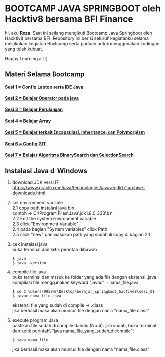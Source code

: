 <h1><b>BOOTCAMP JAVA SPRINGBOOT oleh Hacktiv8 bersama BFI Finance </b></h1>

<p>hi, aku <b>Reza</b>. Saat ini sedang mengikuti Bootcamp Java Springboot oleh Hacktiv8 bersama BFI. Repository ini berisi seluruh kegiatanku selama melakukan kegiatan Bootcamp serta paduan untuk menggunakan kodingan yang telah kubuat. 

Happy Learning all :)</p>

## Materi Selama Bootcamp
#### <a href="https://github.com/rezaa98/BootcampBTDPReza/tree/main/Java%20SpringBoot/Sesi%201">Sesi 1 = Config Laptop serta IDE Java</a>
#### <a href="https://github.com/rezaa98/BootcampBTDPReza/tree/main/Java%20SpringBoot/Sesi%202">Sesi 2 = Belajar Operator pada java</a> 
#### <a href="https://github.com/rezaa98/BootcampBTDPReza/tree/main/Java%20SpringBoot/Sesi%203">Sesi 3 = Belajar Perulangan</a>
#### <a href="https://github.com/rezaa98/BootcampBTDPReza/tree/main/Java%20SpringBoot/Sesi%204">Sesi 4 = Belajar Array</a>
#### <a href="https://github.com/rezaa98/BootcampBTDPReza/tree/main/Java%20SpringBoot/Sesi%205">Sesi 5 = Belajar terkait Encapsulasi, Inheritance, dan Polymorpism
</a>

#### <a href="https://github.com/rezaa98/BootcampBTDPReza/tree/main/Java%20SpringBoot/Sesi%206">Sesi 6 = Config GIT</a>

#### <a href="https://github.com/rezaa98/BootcampBTDPReza/tree/main/Java%20SpringBoot/Sesi%207">Sesi 7 = Belajar Algoritma BinarySearch dan SelectionSearch</a>


## Instalasi Java di Windows
1. download JDK versi 17
    https://www.oracle.com/java/technologies/javase/jdk17-archive-downloads.html

2. set environment variable\
    2.1 copy path instalasi java bin\
        contoh -> C:\Program Files\Java\jdk1.8.0_333\bin\
    2.2 Edit the system environment variable\
    2.3 click "Environment Variable"\
    2.4 pada bagian "System variables" click Path\
    2.5 click "new" dan masukan path yang sudah di copy di bagian 2.1

3. cek instalasi java\
    buka terminal dan ketik perintah dibawah
    ```
    $ java
    $ java -version
    ```

4. compile file java\
    buka terminal dan masuk ke folder yang ada file dengan ekstensi .java\
    kompilasi file menggunakan keyword "javac" + nama_file.java
    ```
    $ cd C:\Users\095047\Desktop\belajar_springboot_hactive8\sesi_01
    $ javac nama_file.java
    ```
    ekstensi file yang sudah di compile -> .class\
    jika berhasil maka akan muncul file dengan nama "nama_file.class"

5. execute program Java\
    pastikan file sudah di compile dahulu (No.4). jika sudah, buka terminal dan ketik perintah\ "java nama_file_yang_sudah_dicompile":
    ```
    $ java nama_file
    ```
    jika berhasil maka akan muncul file dengan nama "nama_file.class"

